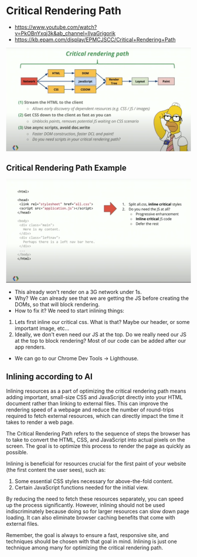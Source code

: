 # Critical Rendering Path

- https://www.youtube.com/watch?v=PkOBnYxqj3k&ab_channel=IlyaGrigorik
- https://kb.epam.com/display/EPMCJSCC/Critical+Rendering+Path

![crit-path](critical-rendering-path.png)


## Critical Rendering Path Example

![crit-ren-path-example](crit-ren-path-example.png)

- This already won't render on a 3G network under 1s.
- Why? We can already see that we are getting the JS before creating the DOMs, so that will block rendering.
- How to fix it? We need to start inlining things:
 1. Lets first inline our critical css. What is that? Maybe our header, or some important image, etc...
 2. Ideally, we don't even need our JS at the top. Do we really need our JS at the top to block rendering? Most of our code can be added after our app renders.

- We can go to our Chrome Dev Tools -> Lighthouse.


## Inlining according to AI

Inlining resources as a part of optimizing the critical rendering path means adding important, small-size CSS and JavaScript directly into your HTML document rather than linking to external files. This can improve the rendering speed of a webpage and reduce the number of round-trips required to fetch external resources, which can directly impact the time it takes to render a web page.

The Critical Rendering Path refers to the sequence of steps the browser has to take to convert the HTML, CSS, and JavaScript into actual pixels on the screen. The goal is to optimize this process to render the page as quickly as possible.

Inlining is beneficial for resources crucial for the first paint of your website (the first content the user sees), such as:

1. Some essential CSS styles necessary for above-the-fold content.
2. Certain JavaScript functions needed for the initial view.

By reducing the need to fetch these resources separately, you can speed up the process significantly. However, inlining should not be used indiscriminately because doing so for larger resources can slow down page loading. It can also eliminate browser caching benefits that come with external files.

Remember, the goal is always to ensure a fast, responsive site, and techniques should be chosen with that goal in mind. Inlining is just one technique among many for optimizing the critical rendering path.




